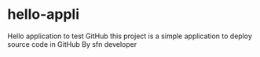 # hello-appli
Hello application to test GitHub
this project is a simple application to deploy source code in GitHub
By sfn developer

